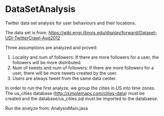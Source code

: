 DataSetAnalysis
===============

Twitter data set analysis for user behaviours and their locations.


The data set is from: https://wiki.engr.illinois.edu/display/forward/Dataset-UDI-TwitterCrawl-Aug2012

Three assumptions are analyzed and proved:
1. Locality and num of followers: If there are more followers for a user, the followers will be more distributed.
2. Num of tweets and num of followers: If there are more followers for a user, there will be more tweets created by the user.
3. Users are always tweet from the same data center.

In order to run the first analyze, we group the cities in US into time zones. The us_cities database (http://simplemaps.com/cities-data) must be created and the database/us_cities.sql must be imported to the databaese. 
	
Run the analyze from:
AnalysisMain.java
